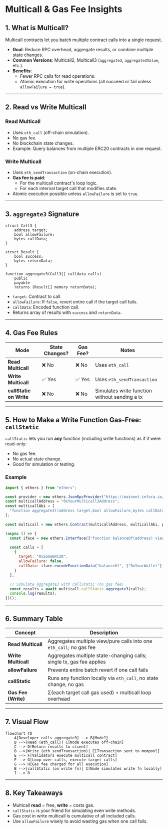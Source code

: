 # Multicall & Gas Fee Insights

## 1. What is Multicall?
Multicall contracts let you batch multiple contract calls into a single request.

- **Goal**: Reduce RPC overhead, aggregate results, or combine multiple state changes.
- **Common Versions**: Multicall2, Multicall3 (`aggregate3`, `aggregate3Value`, etc.).
- **Benefits**:
  - Fewer RPC calls for read operations.
  - Atomic execution for write operations (all succeed or fail unless `allowFailure = true`).

---

## 2. Read vs Write Multicall

### **Read Multicall**
- Uses `eth_call` (off-chain simulation).
- No gas fee.
- No blockchain state changes.
- Example: Query balances from multiple ERC20 contracts in one request.

### **Write Multicall**
- Uses `eth_sendTransaction` (on-chain execution).
- **Gas fee is paid**:
  - For the multicall contract's loop logic.
  - For each internal target call that modifies state.
- Atomic execution possible unless `allowFailure` is set to `true`.

---

## 3. `aggregate3` Signature

```solidity
struct Call3 {
    address target;
    bool allowFailure;
    bytes callData;
}

struct Result {
    bool success;
    bytes returnData;
}

function aggregate3(Call3[] calldata calls)
    public
    payable
    returns (Result[] memory returnData);
```

- `target`: Contract to call.
- `allowFailure`: If `false`, revert entire call if the target call fails.
- `callData`: Encoded function call.
- Returns array of results with `success` and `returnData`.

---

## 4. Gas Fee Rules

| Mode | State Changes? | Gas Fee? | Notes |
|------|----------------|----------|-------|
| **Read Multicall** | ❌ No | ❌ No | Uses `eth_call` |
| **Write Multicall** | ✅ Yes | ✅ Yes | Uses `eth_sendTransaction` |
| **callStatic on Write** | ❌ No | ❌ No | Simulates write function without sending a tx |

---

## 5. How to Make a Write Function Gas-Free: `callStatic`

`callStatic` lets you run **any** function (including write functions) as if it were read-only:
- No gas fee.
- No actual state change.
- Good for simulation or testing.

### Example
```javascript
import { ethers } from "ethers";

const provider = new ethers.JsonRpcProvider("https://mainnet.infura.io/v3/YOUR_KEY");
const multicallAddress = "0xYourMulticall3Address";
const multicallAbi = [
  "function aggregate3((address target,bool allowFailure,bytes callData)[] calls) returns (tuple(bool success, bytes returnData)[])"
];

const multicall = new ethers.Contract(multicallAddress, multicallAbi, provider);

(async () => {
  const iface = new ethers.Interface(["function balanceOf(address) view returns (uint256)"]);

  const calls = [
    {
      target: "0xSomeERC20",
      allowFailure: false,
      callData: iface.encodeFunctionData("balanceOf", ["0xYourWallet"])
    }
  ];

  // Simulate aggregate3 with callStatic (no gas fee)
  const results = await multicall.callStatic.aggregate3(calls);
  console.log(results);
})();
```

---

## 6. Summary Table

| Concept | Description |
|---------|-------------|
| **Read Multicall** | Aggregates multiple view/pure calls into one `eth_call`; no gas fee |
| **Write Multicall** | Aggregates multiple state-changing calls; single tx, gas fee applies |
| **allowFailure** | Prevents entire batch revert if one call fails |
| **callStatic** | Runs any function locally via `eth_call`, no state change, no gas |
| **Gas Fee (Write)** | Σ(each target call gas used) + multicall loop overhead |

---

## 7. Visual Flow

```mermaid
flowchart TD
    A[Developer calls aggregate3] --> B{Mode?}
    B -->|Read (eth_call)| C[Node executes off-chain]
    C --> D[Return results to client]
    B -->|Write (eth_sendTransaction)| E[Transaction sent to mempool]
    E --> F[Validators execute multicall contract]
    F --> G[Loop over calls, execute target calls]
    G --> H[Gas fee charged for all execution]
    B -->|callStatic (on write fn)| I[Node simulates write fn locally]
    I --> D
```

---

## 8. Key Takeaways
- Multicall **read** = free, **write** = costs gas.
- `callStatic` is your friend for simulating even write methods.
- Gas cost in write multicall is cumulative of all included calls.
- Use `allowFailure` wisely to avoid wasting gas when one call fails.

